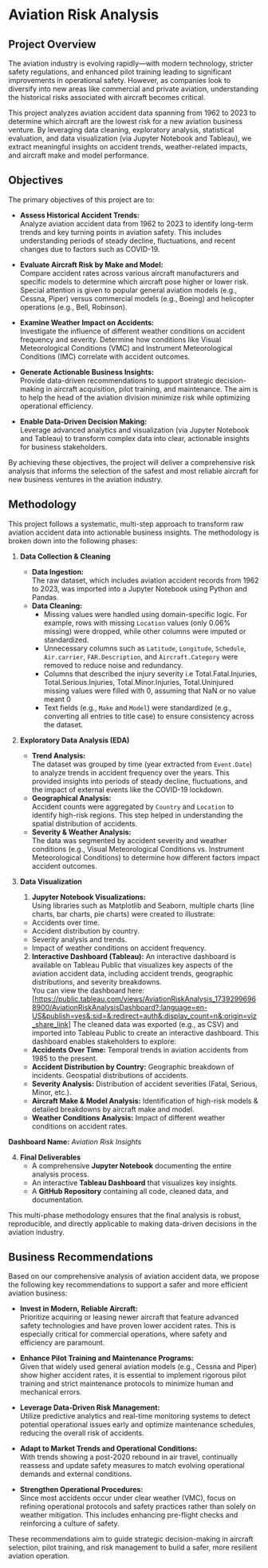 # Aviation Risk Analysis

## Project Overview

The aviation industry is evolving rapidly—with modern technology, stricter safety regulations, and enhanced pilot training leading to significant improvements in operational safety. However, as companies look to diversify into new areas like commercial and private aviation, understanding the historical risks associated with aircraft becomes critical. 

This project analyzes aviation accident data spanning from 1962 to 2023 to determine which aircraft are the lowest risk for a new aviation business venture. By leveraging data cleaning, exploratory analysis, statistical evaluation, and data visualization (via Jupyter Notebook and Tableau), we extract meaningful insights on accident trends, weather-related impacts, and aircraft make and model performance.

## Objectives

The primary objectives of this project are to:

- **Assess Historical Accident Trends:**  
  Analyze aviation accident data from 1962 to 2023 to identify long-term trends and key turning points in aviation safety. This includes understanding periods of steady decline, fluctuations, and recent changes due to factors such as COVID-19.

- **Evaluate Aircraft Risk by Make and Model:**  
  Compare accident rates across various aircraft manufacturers and specific models to determine which aircraft pose higher or lower risk. Special attention is given to popular general aviation models (e.g., Cessna, Piper) versus commercial models (e.g., Boeing) and helicopter operations (e.g., Bell, Robinson).

- **Examine Weather Impact on Accidents:**  
  Investigate the influence of different weather conditions on accident frequency and severity. Determine how conditions like Visual Meteorological Conditions (VMC) and Instrument Meteorological Conditions (IMC) correlate with accident outcomes.

- **Generate Actionable Business Insights:**  
  Provide data-driven recommendations to support strategic decision-making in aircraft acquisition, pilot training, and maintenance. The aim is to help the head of the aviation division minimize risk while optimizing operational efficiency.

- **Enable Data-Driven Decision Making:**  
  Leverage advanced analytics and visualization (via Jupyter Notebook and Tableau) to transform complex data into clear, actionable insights for business stakeholders.

By achieving these objectives, the project will deliver a comprehensive risk analysis that informs the selection of the safest and most reliable aircraft for new business ventures in the aviation industry.

## Methodology

This project follows a systematic, multi-step approach to transform raw aviation accident data into actionable business insights. The methodology is broken down into the following phases:

1. **Data Collection & Cleaning**
   - **Data Ingestion:**  
     The raw dataset, which includes aviation accident records from 1962 to 2023, was imported into a Jupyter Notebook using Python and Pandas.
   - **Data Cleaning:**  
     - Missing values were handled using domain-specific logic. For example, rows with missing `Location` values (only 0.06% missing) were dropped, while other columns were imputed or standardized.
     - Unnecessary columns such as `Latitude`, `Longitude`, `Schedule`, `Air.carrier`, `FAR.Description`, and `Aircraft.Category` were removed to reduce noise and redundancy.
     - Columns that described the injury severity i.e Total.Fatal.Injuries, Total.Serious.Injuries, Total.Minor.Injuries, Total.Uninjured missing values were filled with 0, assuming that NaN or no value meant 0
     - Text fields (e.g., `Make` and `Model`) were standardized (e.g., converting all entries to title case) to ensure consistency across the dataset.

2. **Exploratory Data Analysis (EDA)**
   - **Trend Analysis:**  
     The dataset was grouped by time (year extracted from `Event.Date`) to analyze trends in accident frequency over the years. This provided insights into periods of steady decline, fluctuations, and the impact of external events like the COVID-19 lockdown.
   - **Geographical Analysis:**  
     Accident counts were aggregated by `Country` and `Location` to identify high-risk regions. This step helped in understanding the spatial distribution of accidents.
   - **Severity & Weather Analysis:**  
     The data was segmented by accident severity and weather conditions (e.g., Visual Meteorological Conditions vs. Instrument Meteorological Conditions) to determine how different factors impact accident outcomes.

3. **Data Visualization**
   1. **Jupyter Notebook Visualizations:**  
     Using libraries such as Matplotlib and Seaborn, multiple charts (line charts, bar charts, pie charts) were created to illustrate:
     - Accidents over time.
     - Accident distribution by country.
     - Severity analysis and trends.
     - Impact of weather conditions on accident frequency.


   2.  **Interactive Dashboard (Tableau):**
      An interactive dashboard is available on Tableau Public that visualizes key aspects of the aviation accident data, including accident trends, geographic distributions, and severity breakdowns.  
    You can view the dashboard here: [https://public.tableau.com/views/AviationRiskAnalysis_17392996968900/AviationRiskAnalysisDashboard?:language=en-US&publish=yes&:sid=&:redirect=auth&:display_count=n&:origin=viz_share_link]
    The cleaned data was exported (e.g., as CSV) and imported into Tableau Public to create an interactive dashboard. This dashboard enables stakeholders to explore: 
    - **Accidents Over Time:** Temporal trends in aviation accidents from 1985 to the present.
    - **Accident Distribution by Country:** Geographic breakdown of incidents. Geospatial distributions of accidents.
    - **Severity Analysis:** Distribution of accident severities (Fatal, Serious, Minor, etc.).
    - **Aircraft Make & Model Analysis:** Identification of high-risk models & detailed breakdowns by aircraft make and model.
    - **Weather Conditions Analysis:** Impact of different weather conditions on accident rates.

**Dashboard Name:** *Aviation Risk Insights*


4. **Final Deliverables**
   - A comprehensive **Jupyter Notebook** documenting the entire analysis process.
   - An interactive **Tableau Dashboard** that visualizes key insights.
   - A **GitHub Repository** containing all code, cleaned data, and documentation.

This multi-phase methodology ensures that the final analysis is robust, reproducible, and directly applicable to making data-driven decisions in the aviation industry.

## Business Recommendations

Based on our comprehensive analysis of aviation accident data, we propose the following key recommendations to support a safer and more efficient aviation business:

- **Invest in Modern, Reliable Aircraft:**  
  Prioritize acquiring or leasing newer aircraft that feature advanced safety technologies and have proven lower accident rates. This is especially critical for commercial operations, where safety and efficiency are paramount.

- **Enhance Pilot Training and Maintenance Programs:**  
  Given that widely used general aviation models (e.g., Cessna and Piper) show higher accident rates, it is essential to implement rigorous pilot training and strict maintenance protocols to minimize human and mechanical errors.

- **Leverage Data-Driven Risk Management:**  
  Utilize predictive analytics and real-time monitoring systems to detect potential operational issues early and optimize maintenance schedules, reducing the overall risk of accidents.

- **Adapt to Market Trends and Operational Conditions:**  
  With trends showing a post-2020 rebound in air travel, continually reassess and update safety measures to match evolving operational demands and external conditions.

- **Strengthen Operational Procedures:**  
  Since most accidents occur under clear weather (VMC), focus on refining operational protocols and safety practices rather than solely on weather mitigation. This includes enhancing pre-flight checks and reinforcing a culture of safety.

These recommendations aim to guide strategic decision-making in aircraft selection, pilot training, and risk management to build a safer, more resilient aviation operation.



